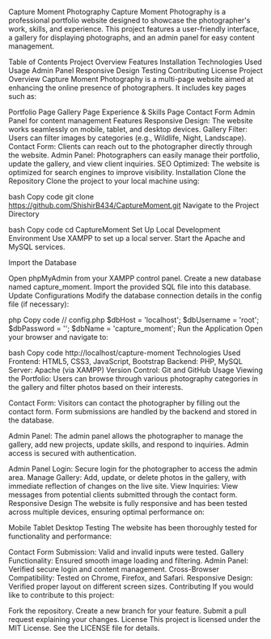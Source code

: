 Capture Moment Photography
Capture Moment Photography is a professional portfolio website designed to showcase the photographer's work, skills, and experience. This project features a user-friendly interface, a gallery for displaying photographs, and an admin panel for easy content management.

Table of Contents
Project Overview
Features
Installation
Technologies Used
Usage
Admin Panel
Responsive Design
Testing
Contributing
License
Project Overview
Capture Moment Photography is a multi-page website aimed at enhancing the online presence of photographers. It includes key pages such as:

Portfolio Page
Gallery Page
Experience & Skills Page
Contact Form
Admin Panel for content management
Features
Responsive Design: The website works seamlessly on mobile, tablet, and desktop devices.
Gallery Filter: Users can filter images by categories (e.g., Wildlife, Night, Landscape).
Contact Form: Clients can reach out to the photographer directly through the website.
Admin Panel: Photographers can easily manage their portfolio, update the gallery, and view client inquiries.
SEO Optimized: The website is optimized for search engines to improve visibility.
Installation
Clone the Repository
Clone the project to your local machine using:

bash
Copy code
git clone https://github.com/ShishirB434/CaptureMoment.git
Navigate to the Project Directory

bash
Copy code
cd CaptureMoment
Set Up Local Development Environment
Use XAMPP to set up a local server. Start the Apache and MySQL services.

Import the Database

Open phpMyAdmin from your XAMPP control panel.
Create a new database named capture_moment.
Import the provided SQL file into this database.
Update Configurations
Modify the database connection details in the config file (if necessary):

php
Copy code
// config.php
$dbHost = 'localhost';
$dbUsername = 'root';
$dbPassword = '';
$dbName = 'capture_moment';
Run the Application
Open your browser and navigate to:

bash
Copy code
http://localhost/capture-moment
Technologies Used
Frontend: HTML5, CSS3, JavaScript, Bootstrap
Backend: PHP, MySQL
Server: Apache (via XAMPP)
Version Control: Git and GitHub
Usage
Viewing the Portfolio:
Users can browse through various photography categories in the gallery and filter photos based on their interests.

Contact Form:
Visitors can contact the photographer by filling out the contact form. Form submissions are handled by the backend and stored in the database.

Admin Panel:
The admin panel allows the photographer to manage the gallery, add new projects, update skills, and respond to inquiries. Admin access is secured with authentication.

Admin Panel
Login: Secure login for the photographer to access the admin area.
Manage Gallery: Add, update, or delete photos in the gallery, with immediate reflection of changes on the live site.
View Inquiries: View messages from potential clients submitted through the contact form.
Responsive Design
The website is fully responsive and has been tested across multiple devices, ensuring optimal performance on:

Mobile
Tablet
Desktop
Testing
The website has been thoroughly tested for functionality and performance:

Contact Form Submission: Valid and invalid inputs were tested.
Gallery Functionality: Ensured smooth image loading and filtering.
Admin Panel: Verified secure login and content management.
Cross-Browser Compatibility: Tested on Chrome, Firefox, and Safari.
Responsive Design: Verified proper layout on different screen sizes.
Contributing
If you would like to contribute to this project:

Fork the repository.
Create a new branch for your feature.
Submit a pull request explaining your changes.
License
This project is licensed under the MIT License. See the LICENSE file for details.
